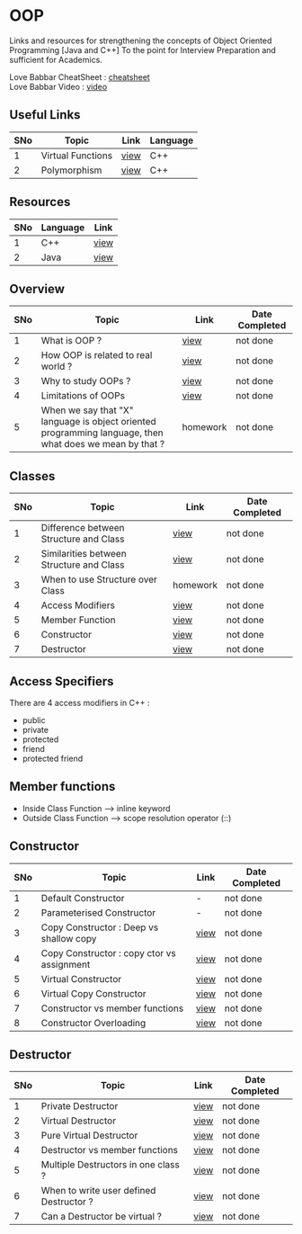 # OOP
Links and resources for strengthening the concepts of Object Oriented Programming [Java and C++] 
To the point for Interview Preparation and sufficient for Academics.

Love Babbar CheatSheet : [cheatsheet](https://whimsical.com/object-oriented-programming-cheatsheet-by-love-babbar-YbSgLatbWQ4R5paV7EgqFw) <br>
Love Babbar Video : [video](https://youtu.be/wWejXusF9qU)

## Useful Links

SNo | Topic | Link | Language |
----|-------|------|----------|
1 | Virtual Functions | [view](https://www.geeksforgeeks.org/virtual-function-cpp/) | C++ |
2 | Polymorphism | [view](https://www.geeksforgeeks.org/polymorphism-in-c/) | C++ |

## Resources

SNo | Language | Link |
----|----------|------|
1 | C++ | [view](https://www.javatpoint.com/cpp-oops-concepts) |
2 | Java | [view](https://www.javatpoint.com/java-oops-concepts) |

## Overview 

SNo | Topic | Link | Date Completed |
----|-------|------|----------------|
1 | What is OOP ? | [view](https://www.w3schools.com/cpp/cpp_oop.asp) | not done |
2 | How OOP is related to real world ? | [view](https://medium.com/@kkajasu/object-oriented-programming-with-real-world-example-63f69f917d62) | not done |
3 | Why to study OOPs ? | [view](https://www.c-sharpcorner.com/forums/why-we-need-oops-in-programming-language) | not done |
4 | Limitations of OOPs | [view](https://resources.saylor.org/wwwresources/archived/site/wp-content/uploads/2013/02/CS101-2.1.2-AdvantagesDisadvantagesOfOOP-FINAL.pdf) | not done |
5 | When we say that "X" language is object oriented programming language, then what does we mean by that ? | homework | not done |

## Classes

SNo | Topic | Link | Date Completed |
----|-------|------|----------------|
1 | Difference between Structure and Class | [view](https://www.geeksforgeeks.org/structure-vs-class-in-cpp/) | not done |
2 | Similarities between Structure and Class | [view](https://practice.geeksforgeeks.org/problems/what-are-similarities-between-a-class-and-a-structure) | not done |
3 | When to use Structure over Class | homework | not done | 
4 | Access Modifiers | [view](https://www.javatpoint.com/access-modifiers) | not done |
5 | Member Function | [view](https://www.studytonight.com/cpp/types-of-member-function.php) | not done |
6 | Constructor | [view](https://www.geeksforgeeks.org/constructors-c/) | not done |
7 | Destructor | [view](https://www.geeksforgeeks.org/destructors-c/) | not done |

## Access Specifiers

There are 4 access modifiers in C++ : 
- public
- private 
- protected 
- friend 
- protected friend

## Member functions

- Inside Class Function --> inline keyword
- Outside Class Function --> scope resolution operator (::)

## Constructor

SNo | Topic | Link | Date Completed | 
----|-------|------|----------------|
1 | Default Constructor | - | not done |
2 | Parameterised Constructor | - | not done |
3 | Copy Constructor : Deep vs shallow copy | [view](https://www.geeksforgeeks.org/difference-between-shallow-and-deep-copy-of-a-class/) | not done |
4 | Copy Constructor : copy ctor vs assignment | [view](https://www.geeksforgeeks.org/copy-constructor-vs-assignment-operator-in-c/) | not done |
5 | Virtual Constructor | [view](https://www.tutorialspoint.com/virtual-constructor-in-cplusplus) | not done |
6 | Virtual Copy Constructor | [view](https://www.tutorialspoint.com/virtual-copy-constructor-in-cplusplus) | not done |
7 | Constructor vs member functions | [view](https://iq.opengenus.org/constructor-cpp/) | not done |
8 | Constructor Overloading | [view](https://stackoverflow.com/questions/37517522/why-would-you-need-to-use-more-than-one-constructor) | not done |

## Destructor

SNo | Topic | Link | Date Completed | 
----|-------|------|----------------|
1 | Private Destructor | [view](https://www.geeksforgeeks.org/private-destructor/) | not done |
2 | Virtual Destructor | [view](https://www.geeksforgeeks.org/virtual-destructor/) | not done |
3 | Pure Virtual Destructor | [view](https://www.geeksforgeeks.org/pure-virtual-destructor-c/) | not done |
4 | Destructor vs member functions | [view](https://www.tutorialspoint.com/destructors-in-cplusplus) | not done |
5 | Multiple Destructors in one class ? | [view](https://stackoverflow.com/questions/21934810/why-a-class-has-only-one-destructor/21934951) | not done |
6 | When to write user defined Destructor ? | [view](https://stackoverflow.com/questions/22491174/when-do-we-need-to-define-destructors) | not done |
7 | Can a Destructor be virtual ? | [view](https://stackoverflow.com/questions/461203/when-to-use-virtual-destructors) | not done |

